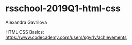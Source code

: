 # rsschool-2019Q1-html-css
Alexandra Gavrilova  

HTML CSS Basics: https://www.codecademy.com/users/sgvrlv/achievements
